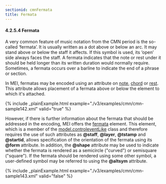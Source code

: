 ```yaml
---
sectionid: cmnFermata
title: Fermata
---
```



<h4 id="cmnFermata">
   <span class="headingNumber">4.2.5.4</span>
   <span class="head">Fermata</span>
</h4>
A very common feature of music notation from the CMN period is the so-called
‘fermata’. It is usually written as a dot above or below an arc. It
may stand above or below the staff it affects. If this symbol is used, its
‘open’ side always faces the staff. A fermata indicates that the note
or rest under it should be held longer than its written duration would normally require.
Sometimes, a fermata occurs over a barline to indicate the end of a phrase or section.

In MEI, fermatas may be encoded using an attribute on 
<a class="link_odd_elementSpec" href="/v3/elements/note">note</a>, 
<a class="link_odd_elementSpec" href="/v3/elements/chord">chord</a> or 
<a class="link_odd_elementSpec" href="/v3/elements/rest">rest</a>. This attribute allows placement
of a fermata above or below the element to which it's attached.


{% include _plainExample.html example="./v3/examples/cmn/cmn-sample142.xml" valid="true" %}

However, if there is further information about the fermata that should be addressed
in
the encoding, MEI offers the 
<a class="link_odd_elementSpec" href="/v3/elements/fermata">fermata</a> element. This element, which is
a member of the 
<a class="link_odd" href="/v3/model-classes/model.controleventLike">model.controleventLike</a> class and therefore
requires the use of such attributes as **@staff**, **@layer**,
**@tstamp** and **@startid**, allows specification of the orientation of the
fermata using its **@form** attribute. In addition, the **@shape** attribute
may be used to indicate whether the fermata is rendered as a semicircle ("curved")
or
semisquare ("square"). If the fermata should be rendered using some other symbol,
a
user-defined symbol may be referred to using the **@altsym** attribute.


{% include _plainExample.html example="./v3/examples/cmn/cmn-sample143.xml" valid="false" %}


